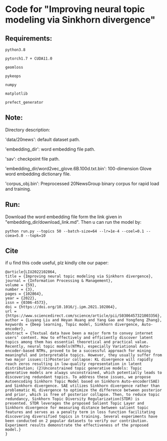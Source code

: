 # Code for "Improving neural topic modeling via Sinkhorn divergence"

## Requirements:
	python3.8	

	pytorch1.7 + CUDA11.0

	geomloss

	pykeops

	numpy

	matplotlib

	prefect_generator



## Note:

Directory description:

'data/20news': default dataset path.

'embedding_dir': word embedding file path. 

'sav':  checkpoint file path. 

'embedding_dir/word2vec_glove.6B.100d.txt.bin': 100-dimension Glove word embedding dictionary file.

'corpus_obj.bin': Preprocessed 20NewsGroup binary corpus for rapid load and training.


## Run:

Download the word embedding file form the link given in "embedding_dir/download_link.md". Then u can run the model by:
	
	python run.py --topics 50 --batch-size=64 --lr=1e-4 --coel=0.1 --coea=5.0 --topk=10

## Cite

if u find this code useful, plz kindly cite our paper:

	@article{LIU2022102864,
	title = {Improving neural topic modeling via Sinkhorn divergence},
	journal = {Information Processing & Management},
	volume = {59},
	number = {3},
	pages = {102864},
	year = {2022},
	issn = {0306-4573},
	doi = {https://doi.org/10.1016/j.ipm.2021.102864},
	url = {https://www.sciencedirect.com/science/article/pii/S0306457321003356},
	author = {Luyang Liu and Heyan Huang and Yang Gao and Yongfeng Zhang},
	keywords = {Deep learning, Topic model, Sinkhorn divergence, Auto-encoder},
	abstract = {Textual data have been a major form to convey internet users’ content. How to effectively and efficiently discover latent topics among them has essential theoretical and practical value. Recently, neural topic models(NTMs), especially Variational Auto-encoder-based NTMs, proved to be a successful approach for mining meaningful and interpretable topics. However, they usually suffer from two major issues:(1)Posterior collapse: KL divergence will rapidly reach zeros resulting in low-quality representation in latent distribution; (2)Unconstrained topic generative models: Topic generative models are always unconstrained, which potentially leads to discovering redundant topics. To address these issues, we propose Autoencoding Sinkhorn Topic Model based on Sinkhorn Auto-encoder(SAE) and Sinkhorn divergence. SAE utilizes Sinkhorn divergence rather than problematic KL divergence to optimize the difference between posterior and prior, which is free of posterior collapse. Then, to reduce topic redundancy, Sinkhorn Topic Diversity Regularization(STDR) is presented. STDR leverages the proposed Salient Topic Layer and Sinkhorn divergence for measuring distance between salient topic features and serves as a penalty term in loss function facilitating discovering diversified topics in training. Several experiments have been conducted on 2 popular datasets to verify our contribution. Experiment results demonstrate the effectiveness of the proposed model.}
	}


